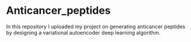 # Anticancer_peptides
In this repository I uploaded my project on generating anticancer peptides by designing a variational autoencoder deep learning algorithm.
